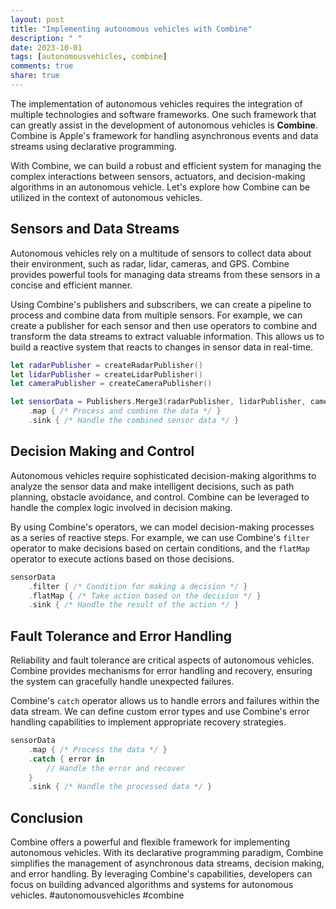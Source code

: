 ```yaml
---
layout: post
title: "Implementing autonomous vehicles with Combine"
description: " "
date: 2023-10-01
tags: [autonomousvehicles, combine]
comments: true
share: true
---
```


The implementation of autonomous vehicles requires the integration of multiple technologies and software frameworks. One such framework that can greatly assist in the development of autonomous vehicles is **Combine**. Combine is Apple's framework for handling asynchronous events and data streams using declarative programming.

With Combine, we can build a robust and efficient system for managing the complex interactions between sensors, actuators, and decision-making algorithms in an autonomous vehicle. Let's explore how Combine can be utilized in the context of autonomous vehicles.

## Sensors and Data Streams

Autonomous vehicles rely on a multitude of sensors to collect data about their environment, such as radar, lidar, cameras, and GPS. Combine provides powerful tools for managing data streams from these sensors in a concise and efficient manner.

Using Combine's publishers and subscribers, we can create a pipeline to process and combine data from multiple sensors. For example, we can create a publisher for each sensor and then use operators to combine and transform the data streams to extract valuable information. This allows us to build a reactive system that reacts to changes in sensor data in real-time.

```swift
let radarPublisher = createRadarPublisher()
let lidarPublisher = createLidarPublisher()
let cameraPublisher = createCameraPublisher()

let sensorData = Publishers.Merge3(radarPublisher, lidarPublisher, cameraPublisher)
    .map { /* Process and combine the data */ }
    .sink { /* Handle the combined sensor data */ }
```

## Decision Making and Control

Autonomous vehicles require sophisticated decision-making algorithms to analyze the sensor data and make intelligent decisions, such as path planning, obstacle avoidance, and control. Combine can be leveraged to handle the complex logic involved in decision making.

By using Combine's operators, we can model decision-making processes as a series of reactive steps. For example, we can use Combine's `filter` operator to make decisions based on certain conditions, and the `flatMap` operator to execute actions based on those decisions.

```swift
sensorData
    .filter { /* Condition for making a decision */ }
    .flatMap { /* Take action based on the decision */ }
    .sink { /* Handle the result of the action */ }
```

## Fault Tolerance and Error Handling

Reliability and fault tolerance are critical aspects of autonomous vehicles. Combine provides mechanisms for error handling and recovery, ensuring the system can gracefully handle unexpected failures.

Combine's `catch` operator allows us to handle errors and failures within the data stream. We can define custom error types and use Combine's error handling capabilities to implement appropriate recovery strategies.

```swift
sensorData
    .map { /* Process the data */ }
    .catch { error in
        // Handle the error and recover
    }
    .sink { /* Handle the processed data */ }
```

## Conclusion

Combine offers a powerful and flexible framework for implementing autonomous vehicles. With its declarative programming paradigm, Combine simplifies the management of asynchronous data streams, decision making, and error handling. By leveraging Combine's capabilities, developers can focus on building advanced algorithms and systems for autonomous vehicles. #autonomousvehicles #combine